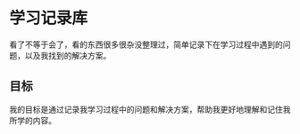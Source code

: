 # 学习记录库

看了不等于会了，看的东西很多很杂没整理过，简单记录下在学习过程中遇到的问题，以及我找到的解决方案。

## 目标

我的目标是通过记录我学习过程中的问题和解决方案，帮助我更好地理解和记住我所学的内容。
